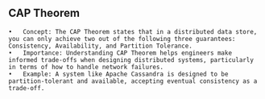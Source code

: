 ## CAP Theorem

	•	Concept: The CAP Theorem states that in a distributed data store, you can only achieve two out of the following three guarantees: Consistency, Availability, and Partition Tolerance.
	•	Importance: Understanding CAP Theorem helps engineers make informed trade-offs when designing distributed systems, particularly in terms of how to handle network failures.
	•	Example: A system like Apache Cassandra is designed to be partition-tolerant and available, accepting eventual consistency as a trade-off.
